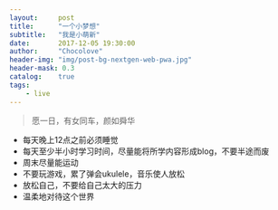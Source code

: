 ```yaml
---
layout:     post
title:      "一个小梦想"
subtitle:   "我是小萌新"
date:       2017-12-05 19:30:00
author:     "Chocolove"
header-img: "img/post-bg-nextgen-web-pwa.jpg"
header-mask: 0.3
catalog:    true
tags:
    - live
---
```

> 愿一日，有女同车，颜如舜华 

* 每天晚上12点之前必须睡觉
* 每天至少半小时学习时间，尽量能将所学内容形成blog，不要半途而废
* 周末尽量能运动
* 不要玩游戏，累了弹会ukulele，音乐使人放松
* 放松自己，不要给自己太大的压力
* 温柔地对待这个世界


